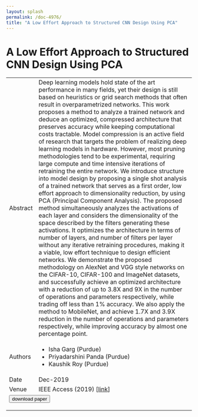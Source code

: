 ```yaml
---
layout: splash
permalink: /doc-4976/
title: "A Low Effort Approach to Structured CNN Design Using PCA"
---
```


# A Low Effort Approach to Structured CNN Design Using PCA

<table>
    <tbody>
    <tr>
        <td>Abstract</td>
        <td>Deep learning models hold state of the art performance in many fields, yet their design is still based on heuristics or grid search methods that often result in overparametrized networks. This work proposes a method to analyze a trained network and deduce an optimized, compressed architecture that preserves accuracy while keeping computational costs tractable. Model compression is an active field of research that targets the problem of realizing deep learning models in hardware. However, most pruning methodologies tend to be experimental, requiring large compute and time intensive iterations of retraining the entire network. We introduce structure into model design by proposing a single shot analysis of a trained network that serves as a first order, low effort approach to dimensionality reduction, by using PCA (Principal Component Analysis). The proposed method simultaneously analyzes the activations of each layer and considers the dimensionality of the space described by the filters generating these activations. It optimizes the architecture in terms of number of layers, and number of filters per layer without any iterative retraining procedures, making it a viable, low effort technique to design efficient networks. We demonstrate the proposed methodology on AlexNet and VGG style networks on the CIFAR-10, CIFAR-100 and ImageNet datasets, and successfully achieve an optimized architecture with a reduction of up to 3.8X and 9X in the number of operations and parameters respectively, while trading off less than 1% accuracy. We also apply the method to MobileNet, and achieve 1.7X and 3.9X reduction in the number of operations and parameters respectively, while improving accuracy by almost one percentage point.</td>
    </tr>
    <tr>
        <td>Authors</td>
        <td>
            <ul>
                <li>Isha Garg (Purdue)</li>
                <li>Priyadarshini Panda (Purdue)</li>
                <li>Kaushik Roy (Purdue)</li>
            </ul>
        </td>
    </tr>
    <tr>
        <td>Date</td>
        <td>Dec-2019</td>
    </tr>
    <tr>
        <td>Venue</td>
        <td>IEEE Access (2019) [<a href="https://ieeexplore.ieee.org/document/8941144">link</a>]</td>
    </tr>
        <tr>
            <td colspan="2">
                <form method="get" action="https://ieeexplore.ieee.org/document/8941144">
                    <button type="submit">download paper</button>
                </form>
            </td>
        </tr>
    </tbody>
</table>

